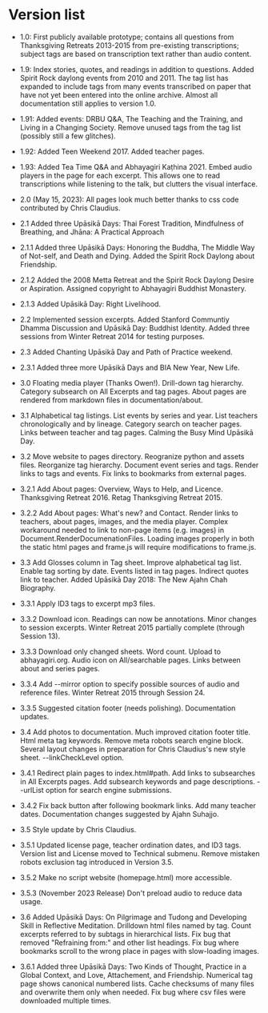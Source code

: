 <!--HTML <img src="../../pages/images/photos/LPP with novices Thailand Dec 2015.jpg" alt="Ajahn Pasanno in Thailand, December 2015" id="cover" title="Ajahn Pasanno in Thailand, December 2015" align="bottom" width="200" border="0"/> -->
# Version list
- 1.0: First publicly available prototype; contains all questions from Thanksgiving Retreats 2013-2015 from pre-existing transcriptions; subject tags are based on transcription text rather than audio content.

- 1.9: Index stories, quotes, and readings in addition to questions. Added Spirit Rock daylong events from 2010 and 2011. The tag list has expanded to include tags from many events transcribed on paper that have not yet been entered into the online archive. Almost all documentation still applies to version 1.0.

- 1.91: Added events: DRBU Q&A, The Teaching and the Training, and Living in a Changing Society. Remove unused tags from the tag list (possibly still a few glitches).

- 1.92: Added Teen Weekend 2017. Added teacher pages.

- 1.93: Added Tea Time Q&A and Abhayagiri Kaṭhina 2021. Embed audio players in the page for each excerpt. This allows one to read transcriptions while listening to the talk, but clutters the visual interface.

- 2.0 (May 15, 2023): All pages look much better thanks to css code contributed by Chris Claudius.

- 2.1 Added three Upāsikā Days: Thai Forest Tradition, Mindfulness of Breathing, and Jhāna: A Practical Approach

- 2.1.1 Added three Upāsikā Days: Honoring the Buddha, The Middle Way of Not-self, and Death and Dying. Added the Spirit Rock Daylong about Friendship.

- 2.1.2 Added the 2008 Metta Retreat and the Spirit Rock Daylong Desire or Aspiration. Assigned copyright to Abhayagiri Buddhist Monastery.

- 2.1.3 Added Upāsikā Day: Right Livelihood.

- 2.2 Implemented session excerpts. Added Stanford Communtiy Dhamma Discussion and Upāsikā Day: Buddhist Identity. Added three sessions from Winter Retreat 2014 for testing purposes.

- 2.3 Added Chanting Upāsikā Day and Path of Practice weekend.

- 2.3.1 Added three more Upāsikā Days and BIA New Year, New Life.

- 3.0 Floating media player (Thanks Owen!). Drill-down tag hierarchy. Category subsearch on All Excerpts and tag pages. About pages are rendered from markdown files in documentation/about.

- 3.1 Alphabetical tag listings. List events by series and year. List teachers chronologically and by lineage. Category search on teacher pages. Links between teacher and tag pages. Calming the Busy Mind Upāsikā Day.

- 3.2 Move website to pages directory. Reogranize python and assets files. Reorganize tag hierarchy. Document event series and tags. Render links to tags and events. Fix links to bookmarks from external pages.

- 3.2.1 Add About pages: Overview, Ways to Help, and Licence. Thanksgiving Retreat 2016. Retag Thanksgiving Retreat 2015.

- 3.2.2 Add About pages: What's new? and Contact. Render links to teachers, about pages, images, and the media player. Complex workaround needed to link to non-page items (e.g. images) in Document.RenderDocumenationFiles. Loading images properly in both the static html pages and frame.js will require modifications to frame.js.

- 3.3 Add Glosses column in Tag sheet. Improve alphabetical tag list. Enable tag sorting by date. Events listed in tag pages. Indirect quotes link to teacher. Added Upāsikā Day 2018: The New Ajahn Chah Biography.

- 3.3.1 Apply ID3 tags to excerpt mp3 files.

- 3.3.2 Download icon. Readings can now be annotations. Minor changes to session excerpts. Winter Retreat 2015 partially complete (through Session 13).

- 3.3.3 Download only changed sheets. Word count. Upload to abhayagiri.org. Audio icon on All/searchable pages. Links between about and series pages.

- 3.3.4 Add --mirror option to specify possible sources of audio and reference files. Winter Retreat 2015 through Session 24.

- 3.3.5 Suggested citation footer (needs polishing). Documentation updates.

- 3.4 Add photos to documentation. Much improved citation footer title. Html meta tag keywords. Remove meta robots search engine block. Several layout changes in preparation for Chris Claudius's new style sheet. --linkCheckLevel option.

- 3.4.1 Redirect plain pages to index.html#path. Add links to subsearches in All Excerpts pages. Add subsearch keywords and page descriptions. --urlList option for search engine submissions.

- 3.4.2 Fix back button after following bookmark links. Add many teacher dates. Documentation changes suggested by Ajahn Suhajjo.

- 3.5 Style update by Chris Claudius.

- 3.5.1 Updated license page, teacher ordination dates, and ID3 tags. Version list and License moved to Technical submenu. Remove mistaken robots exclusion tag introduced in Version 3.5.

- 3.5.2 Make no script website (homepage.html) more accessible.

- 3.5.3 (November 2023 Release) Don't preload audio to reduce data usage.

- 3.6 Added Upāsikā Days: On Pilgrimage and Tudong and Developing Skill in Reflective Meditation. Drilldown html files named by tag. Count excerpts referred to by subtags in hierarchical lists. Fix bug that removed "Refraining from:" and other list headings. Fix bug where bookmarks scroll to the wrong place in pages with slow-loading images.

- 3.6.1 Added three Upāsikā Days: Two Kinds of Thought, Practice in a Global Context, and Love, Attachement, and Friendship. Numerical tag page shows canonical numbered lists. Cache checksums of many files and overwrite them only when needed. Fix bug where csv files were downloaded multiple times.
